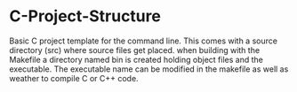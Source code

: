 # C-Project-Structure
Basic C project template for the command line. This comes with a source directory (src) where source files get placed. when building with the Makefile a directory named bin is created holding object files and the executable. The executable name can be modified in the makefile as well as weather to compile C or C++ code.
